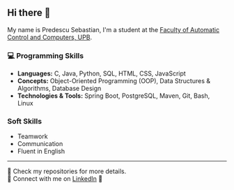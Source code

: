 ## Hi there 👋

My name is Predescu Sebastian, I'm a student at the [Faculty of Automatic Control and Computers, UPB](https://acs.pub.ro/). <br>

### 💻 Programming Skills
- **Languages:** C, Java, Python, SQL, HTML, CSS, JavaScript  
- **Concepts:** Object-Oriented Programming (OOP), Data Structures & Algorithms, Database Design
- **Technologies & Tools:** Spring Boot, PostgreSQL, Maven, Git, Bash, Linux

### Soft Skills
- Teamwork  
- Communication  
- Fluent in English  

---

📂 Check my repositories for more details. <br>
🔗 Connect with me on [LinkedIn](https://www.linkedin.com/in/sebastian-predescu-13665031a/) 🤙
